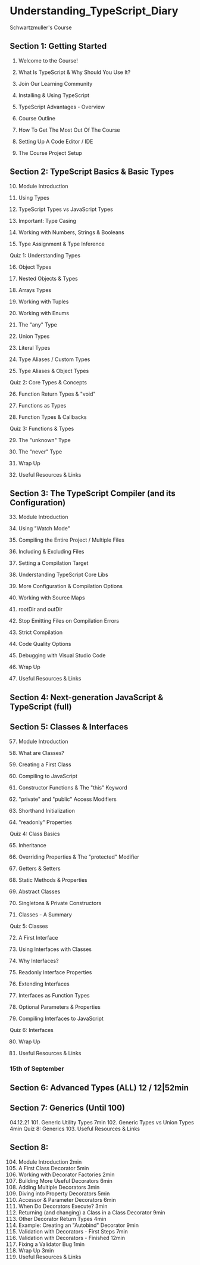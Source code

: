 # Understanding_TypeScript_Diary
Schwartzmuller's Course

## Section 1: Getting Started
1. Welcome to the Course!

2. What Is TypeScript & Why Should You Use It?

3. Join Our Learning Community

4. Installing & Using TypeScript

5. TypeScript Advantages - Overview

6. Course Outline

7. How To Get The Most Out Of The Course

8. Setting Up A Code Editor / IDE

9. The Course Project Setup

## Section 2: TypeScript Basics & Basic Types

10. Module Introduction

11. Using Types

12. TypeScript Types vs JavaScript Types

13. Important: Type Casing

14. Working with Numbers, Strings & Booleans

15. Type Assignment & Type Inference

Quiz 1: Understanding Types

16. Object Types

17. Nested Objects & Types

18. Arrays Types

19. Working with Tuples

20. Working with Enums

21. The "any" Type

22. Union Types

23. Literal Types

24. Type Aliases / Custom Types

25. Type Aliases & Object Types

Quiz 2: Core Types & Concepts

26. Function Return Types & "void"

27. Functions as Types

28. Function Types & Callbacks

Quiz 3: Functions & Types

29. The "unknown" Type

30. The "never" Type

31. Wrap Up

32. Useful Resources & Links

## Section 3: The TypeScript Compiler (and its Configuration)

33. Module Introduction

34. Using "Watch Mode"

35. Compiling the Entire Project / Multiple Files

36. Including & Excluding Files

37. Setting a Compilation Target

38. Understanding TypeScript Core Libs

39. More Configuration & Compilation Options

40. Working with Source Maps

41. rootDir and outDir

42. Stop Emitting Files on Compilation Errors

43. Strict Compilation

44. Code Quality Options

45. Debugging with Visual Studio Code

46. Wrap Up

47. Useful Resources & Links

## Section 4: Next-generation JavaScript & TypeScript (full)

## Section 5: Classes & Interfaces

57. Module Introduction

58. What are Classes?

59. Creating a First Class

60. Compiling to JavaScript

61. Constructor Functions & The "this" Keyword

62. "private" and "public" Access Modifiers

63. Shorthand Initialization

64. "readonly" Properties

Quiz 4: Class Basics

65. Inheritance

66. Overriding Properties & The "protected" Modifier

67. Getters & Setters

68. Static Methods & Properties

69. Abstract Classes

70. Singletons & Private Constructors

71. Classes - A Summary

Quiz 5: Classes

72. A First Interface

73. Using Interfaces with Classes

74. Why Interfaces?

75. Readonly Interface Properties

76. Extending Interfaces

77. Interfaces as Function Types

78. Optional Parameters & Properties

79. Compiling Interfaces to JavaScript

Quiz 6: Interfaces

80. Wrap Up

81. Useful Resources & Links

### 15th of September
## Section 6: Advanced Types (ALL) 12 / 12|52min
## Section 7: Generics (Until 100)

04.12.21
101. Generic Utility Types
7min
102. Generic Types vs Union Types
4min
Quiz 8: Generics
103. Useful Resources & Links

## Section 8: 
104. Module Introduction
2min
105. A First Class Decorator
5min
106. Working with Decorator Factories
2min
107. Building More Useful Decorators
6min
108. Adding Multiple Decorators
3min
109. Diving into Property Decorators
5min
110. Accessor & Parameter Decorators
6min
111. When Do Decorators Execute?
3min
112. Returning (and changing) a Class in a Class Decorator
9min
113. Other Decorator Return Types
4min
114. Example: Creating an "Autobind" Decorator
9min
115. Validation with Decorators - First Steps
7min
116. Validation with Decorators - Finished
12min
117. Fixing a Validator Bug
1min
118. Wrap Up
3min
119. Useful Resources & Links
